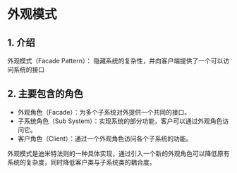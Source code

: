 # 外观模式

## 1. 介绍
外观模式（Facade Pattern）： 隐藏系统的复杂性，并向客户端提供了一个可以访问系统的接口

## 2. 主要包含的角色
* 外观角色（Facade）：为多个子系统对外提供一个共同的接口。
* 子系统角色（Sub System）：实现系统的部分功能，客户可以通过外观角色访问它。
* 客户角色（Client）：通过一个外观角色访问各个子系统的功能。

外观模式是迪米特法则的一种具体实现，通过引入一个新的外观角色可以降低原有系统的复杂度，同时降低客户类与子系统类的耦合度。